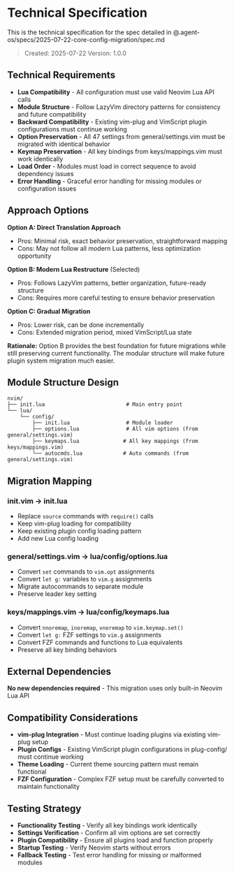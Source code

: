 # Technical Specification

This is the technical specification for the spec detailed in @.agent-os/specs/2025-07-22-core-config-migration/spec.md

> Created: 2025-07-22
> Version: 1.0.0

## Technical Requirements

- **Lua Compatibility** - All configuration must use valid Neovim Lua API calls
- **Module Structure** - Follow LazyVim directory patterns for consistency and future compatibility
- **Backward Compatibility** - Existing vim-plug and VimScript plugin configurations must continue working
- **Option Preservation** - All 47 settings from general/settings.vim must be migrated with identical behavior
- **Keymap Preservation** - All key bindings from keys/mappings.vim must work identically
- **Load Order** - Modules must load in correct sequence to avoid dependency issues
- **Error Handling** - Graceful error handling for missing modules or configuration issues

## Approach Options

**Option A: Direct Translation Approach**
- Pros: Minimal risk, exact behavior preservation, straightforward mapping
- Cons: May not follow all modern Lua patterns, less optimization opportunity

**Option B: Modern Lua Restructure** (Selected)
- Pros: Follows LazyVim patterns, better organization, future-ready structure
- Cons: Requires more careful testing to ensure behavior preservation

**Option C: Gradual Migration**
- Pros: Lower risk, can be done incrementally
- Cons: Extended migration period, mixed VimScript/Lua state

**Rationale:** Option B provides the best foundation for future migrations while still preserving current functionality. The modular structure will make future plugin system migration much easier.

## Module Structure Design

```
nvim/
├── init.lua                          # Main entry point
└── lua/
    └── config/
        ├── init.lua                  # Module loader
        ├── options.lua               # All vim options (from general/settings.vim)
        ├── keymaps.lua              # All key mappings (from keys/mappings.vim)
        └── autocmds.lua             # Auto commands (from general/settings.vim)
```

## Migration Mapping

### init.vim → init.lua
- Replace `source` commands with `require()` calls
- Keep vim-plug loading for compatibility
- Keep existing plugin config loading pattern
- Add new Lua config loading

### general/settings.vim → lua/config/options.lua
- Convert `set` commands to `vim.opt` assignments
- Convert `let g:` variables to `vim.g` assignments
- Migrate autocommands to separate module
- Preserve leader key setting

### keys/mappings.vim → lua/config/keymaps.lua
- Convert `nnoremap`, `inoremap`, `vnoremap` to `vim.keymap.set()`
- Convert `let g:` FZF settings to `vim.g` assignments
- Convert FZF commands and functions to Lua equivalents
- Preserve all key binding behaviors

## External Dependencies

**No new dependencies required** - This migration uses only built-in Neovim Lua API

## Compatibility Considerations

- **vim-plug Integration** - Must continue loading plugins via existing vim-plug setup
- **Plugin Configs** - Existing VimScript plugin configurations in plug-config/ must continue working
- **Theme Loading** - Current theme sourcing pattern must remain functional
- **FZF Configuration** - Complex FZF setup must be carefully converted to maintain functionality

## Testing Strategy

- **Functionality Testing** - Verify all key bindings work identically
- **Settings Verification** - Confirm all vim options are set correctly
- **Plugin Compatibility** - Ensure all plugins load and function properly
- **Startup Testing** - Verify Neovim starts without errors
- **Fallback Testing** - Test error handling for missing or malformed modules